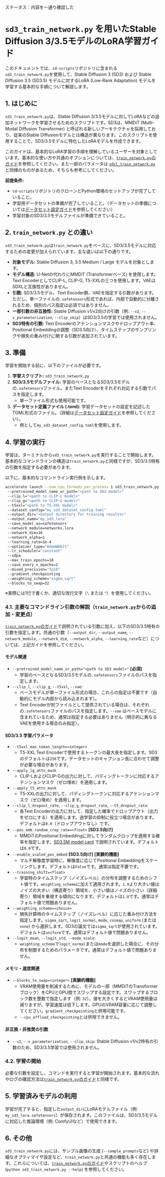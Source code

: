 ステータス：内容を一通り確認した

# `sd3_train_network.py` を用いたStable Diffusion 3/3.5モデルのLoRA学習ガイド

このドキュメントでは、`sd-scripts`リポジトリに含まれる`sd3_train_network.py`を使用して、Stable Diffusion 3 (SD3) および Stable Diffusion 3.5 (SD3.5) モデルに対するLoRA (Low-Rank Adaptation) モデルを学習する基本的な手順について解説します。

## 1. はじめに

`sd3_train_network.py`は、Stable Diffusion 3/3.5モデルに対してLoRAなどの追加ネットワークを学習させるためのスクリプトです。SD3は、MMDiT (Multi-Modal Diffusion Transformer) と呼ばれる新しいアーキテクチャを採用しており、従来のStable Diffusionモデルとは構造が異なります。このスクリプトを使用することで、SD3/3.5モデルに特化したLoRAモデルを作成できます。

このガイドは、基本的なLoRA学習の手順を理解しているユーザーを対象としています。基本的な使い方や共通のオプションについては、[`train_network.py`のガイド](train_network.md)を参照してください。また一部のパラメータは [`sdxl_train_network.py`](sdxl_train_network.md) と同様のものがあるため、そちらも参考にしてください。

**前提条件:**

*   `sd-scripts`リポジトリのクローンとPython環境のセットアップが完了していること。
*   学習用データセットの準備が完了していること。（データセットの準備については[データセット設定ガイド](link/to/dataset/config/doc)を参照してください）
*   学習対象のSD3/3.5モデルファイルが準備できていること。

## 2. `train_network.py` との違い

`sd3_train_network.py`は`train_network.py`をベースに、SD3/3.5モデルに対応するための変更が加えられています。主な違いは以下の通りです。

*   **対象モデル:** Stable Diffusion 3, 3.5 Medium / Large モデルを対象とします。
*   **モデル構造:** U-Netの代わりにMMDiT (Transformerベース) を使用します。Text EncoderとしてCLIP-L, CLIP-G, T5-XXLの三つを使用します。VAEはSDXLと互換性がありません。
*   **引数:** SD3/3.5モデル、Text Encoder群、VAEを指定する引数があります。ただし、単一ファイルの`.safetensors`形式であれば、内部で自動的に分離されるため、個別のパス指定は必須ではありません。
*   **一部引数の非互換性:** Stable Diffusion v1/v2向けの引数（例: `--v2`, `--v_parameterization`, `--clip_skip`）はSD3/3.5の学習では使用されません。
*   **SD3特有の引数:** Text Encoderのアテンションマスクやドロップアウト率、Positional Embeddingの調整（SD3.5向け）、タイムステップのサンプリングや損失の重み付けに関する引数が追加されています。

## 3. 準備

学習を開始する前に、以下のファイルが必要です。

1.  **学習スクリプト:** `sd3_train_network.py`
2.  **SD3/3.5モデルファイル:** 学習のベースとなるSD3/3.5モデルの`.safetensors`ファイル。またText Encoderをそれぞれ対応する引数でパスを指定します。
    * 単一ファイル形式も使用可能です。
3.  **データセット定義ファイル (.toml):** 学習データセットの設定を記述したTOML形式のファイル。（詳細は[データセット設定ガイド](link/to/dataset/config/doc)を参照してください）。
    *   例として`my_sd3_dataset_config.toml`を使用します。

## 4. 学習の実行

学習は、ターミナルから`sd3_train_network.py`を実行することで開始します。基本的なコマンドラインの構造は`train_network.py`と同様ですが、SD3/3.5特有の引数を指定する必要があります。

以下に、基本的なコマンドライン実行例を示します。

```bash
accelerate launch --num_cpu_threads_per_process 1 sd3_train_network.py 
 --pretrained_model_name_or_path="<path to SD3 model>" 
 --clip_l="<path to CLIP-L model>"
 --clip_g="<path to CLIP-G model>" 
 --t5xxl="<path to T5-XXL model>" 
 --dataset_config="my_sd3_dataset_config.toml" 
 --output_dir="<output directory for training results>" 
 --output_name="my_sd3_lora" 
 --save_model_as=safetensors 
 --network_module=networks.lora 
 --network_dim=16 
 --network_alpha=1 
 --learning_rate=1e-4 
 --optimizer_type="AdamW8bit" 
 --lr_scheduler="constant" 
 --sdpa  
 --max_train_epochs=10 
 --save_every_n_epochs=1 
 --mixed_precision="fp16" 
 --gradient_checkpointing 
 --weighting_scheme="sigma_sqrt" 
 --blocks_to_swap=32
```

※実際には1行で書くか、適切な改行文字（`\` または `^`）を使用してください。

### 4.1. 主要なコマンドライン引数の解説（`train_network.py`からの追加・変更点）

[`train_network.py`のガイド](train_network.md)で説明されている引数に加え、以下のSD3/3.5特有の引数を指定します。共通の引数（`--output_dir`, `--output_name`, `--network_module`, `--network_dim`, `--network_alpha`, `--learning_rate`など）については、上記ガイドを参照してください。

#### モデル関連

*   `--pretrained_model_name_or_path="<path to SD3 model>"` **[必須]**
    *   学習のベースとなるSD3/3.5モデルの`.safetensors`ファイルのパスを指定します。
*   `--clip_l`, `--clip_g`, `--t5xxl`, `--vae`:
    *   ベースモデルが単一ファイル形式の場合、これらの指定は不要です（自動的にモデル内部から読み込まれます）。
    *   Text Encoderが別ファイルとして提供されている場合は、それぞれの`.safetensors`ファイルのパスを指定します。`--vae` はベースモデルに含まれているため、通常は指定する必要はありません（明示的に異なるVAEを使用する場合のみ指定）。

#### SD3/3.5 学習パラメータ

*   `--t5xxl_max_token_length=<integer>`
    *   T5-XXL Text Encoderで使用するトークンの最大長を指定します。SD3のデフォルトは`256`です。データセットのキャプション長に合わせて調整が必要な場合があります。
*   `--apply_lg_attn_mask`
    *   CLIP-LおよびCLIP-Gの出力に対して、パディングトークンに対応するアテンションマスク（ゼロ埋め）を適用します。
*   `--apply_t5_attn_mask`
    *   T5-XXLの出力に対して、パディングトークンに対応するアテンションマスク（ゼロ埋め）を適用します。
*   `--clip_l_dropout_rate`, `--clip_g_dropout_rate`, `--t5_dropout_rate`:
    *   各Text Encoderの出力に対して、指定した確率でドロップアウト（出力をゼロにする）を適用します。過学習の抑制に役立つ場合があります。デフォルトは`0.0`（ドロップアウトなし）です。
*   `--pos_emb_random_crop_rate=<float>` **[SD3.5向け]**
    *   MMDiTのPositional Embeddingに対してランダムクロップを適用する確率を指定します。[SD3.5M model card](https://huggingface.co/stabilityai/stable-diffusion-3.5-medium) で説明されています。デフォルトは`0.0`です。
*   `--enable_scaled_pos_embed` **[SD3.5向け]** **[実験的機能]**
    *   マルチ解像度学習時に、解像度に応じてPositional Embeddingをスケーリングします。デフォルトは`False`です。通常は指定不要です。
*   `--training_shift=<float>`
    *   学習時のタイムステップ（ノイズレベル）の分布を調整するためのシフト値です。`weighting_scheme`に加えて適用されます。`1.0`より大きい値はノイズの大きい（構造寄り）領域を、小さい値はノイズの小さい（詳細寄り）領域を重視する傾向になります。デフォルトは`1.0`です。通常はデフォルト値で問題ありません。
*   `--weighting_scheme=<choice>`
    *   損失計算時のタイムステップ（ノイズレベル）に応じた重み付け方法を指定します。`sigma_sqrt`, `logit_normal`, `mode`, `cosmap`, `uniform` (または`none`) から選択します。SD3の論文では`sigma_sqrt`が使用されています。デフォルトは`uniform`です。通常はデフォルト値で問題ありません。
*   `--logit_mean`, `--logit_std`, `--mode_scale`:
    *   `weighting_scheme`で`logit_normal`または`mode`を選択した場合に、その分布を制御するためのパラメータです。通常はデフォルト値で問題ありません。

#### メモリ・速度関連

*   `--blocks_to_swap=<integer>` **[実験的機能]**
    *   VRAM使用量を削減するために、モデルの一部（MMDiTのTransformerブロック）をCPUとGPU間でスワップする設定です。スワップするブロック数を整数で指定します（例: `32`）。値を大きくするとVRAM使用量は減りますが、学習速度は低下します。GPUのVRAM容量に応じて調整してください。`gradient_checkpointing`と併用可能です。
    *   `--cpu_offload_checkpointing`とは併用できません。

#### 非互換・非推奨の引数

*   `--v2`, `--v_parameterization`, `--clip_skip`: Stable Diffusion v1/v2特有の引数のため、SD3/3.5学習では使用されません。

### 4.2. 学習の開始

必要な引数を設定し、コマンドを実行すると学習が開始されます。基本的な流れやログの確認方法は[`train_network.py`のガイド](train_network.md#32-starting-the-training--学習の開始)と同様です。

## 5. 学習済みモデルの利用

学習が完了すると、指定した`output_dir`にLoRAモデルファイル（例: `my_sd3_lora.safetensors`）が保存されます。このファイルは、SD3/3.5モデルに対応した推論環境（例: ComfyUIなど）で使用できます。

## 6. その他

`sd3_train_network.py`には、サンプル画像の生成 (`--sample_prompts`など) や詳細なオプティマイザ設定など、`train_network.py`と共通の機能も多く存在します。これらについては、[`train_network.py`のガイド](train_network.md#5-other-features--その他の機能)やスクリプトのヘルプ (`python sd3_train_network.py --help`) を参照してください。
